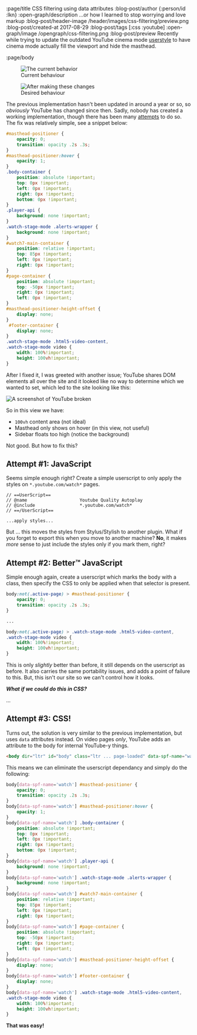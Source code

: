 :page/title CSS filtering using data attributes
:blog-post/author {:person/id :lkn}
:open-graph/description ...or how I learned to stop worrying and love markup
:blog-post/header-image /header/images/css-filtering/preview.png
:blog-post/created-at 2017-08-29
:blog-post/tags [:css :youtube]
:open-graph/image /opengraph/css-filtering.png
:blog-post/preview
Recently while trying to update the outdated YouTube cinema mode [userstyle](https://userstyles.org/styles/122032/youtube-real-cinema-mode) to have cinema mode actually fill the viewport and hide the masthead.

:page/body
<div class="flex items-center gap-4">
    <figure>
        <img src="/images/css-filtering/css_before.png" alt="The current behavior" />
        <figcaption>Current behaviour</figcaption>
    </figure>
    <figure>
        <img src="/images/css-filtering/css_after.png" alt="After making these changes" data-description="This is what it SHOULD look like."/>
        <figcaption>Desired behaviour</figcaption>
    </figure>
</div>


The previous implementation hasn't been updated in around a year or so, so *obviously* YouTube has changed since then. Sadly, nobody has created a working implementation, though there has been many [attempts](https://userstyles.org/styles/browse?search_terms=youtube%20cinema) to do so. The fix was relatively simple, see a snippet below:

```css
#masthead-positioner {
    opacity: 0;
    transition: opacity .2s .3s;
}
#masthead-positioner:hover {
    opacity: 1;
}
.body-container {
    position: absolute !important;
    top: 0px !important;
    left: 0px !important;
    right: 0px !important;
    bottom: 0px !important;
}
.player-api {
    background: none !important;
}
.watch-stage-mode .alerts-wrapper {
    background: none !important;
}
#watch7-main-container {
    position: relative !important;
    top: 85px !important;
    left: 0px !important;
    right: 0px !important;
}
#page-container {
    position: absolute !important;
    top: -50px !important;
    right: 0px !important;
    left: 0px !important;
}
#masthead-positioner-height-offset {
    display: none;
}
 #footer-container {
    display: none;
}
.watch-stage-mode .html5-video-content,
.watch-stage-mode video {
    width: 100%!important;
    height: 100vh!important;
}
```

After I fixed it, I was greeted with another issue; YouTube shares DOM elements all over the site and it looked like no way to determine which we wanted to set, which led to the site looking like this:

![A screenshot of YouTube broken](/images/css-filtering/broketube.png "Broken YouTube")

So in this view we have:

- `100vh` content area (not ideal)
- Masthead only shows on hover (in this view, not useful)
- Sidebar floats too high (notice the background)

Not good. But how to fix this?

## Attempt #1: JavaScript

Seems simple enough right? Create a simple userscript to only apply the styles on `*.youtube.com/watch*` pages.

```
// ==UserScript==
// @name                    Youtube Quality Autoplay
// @include                 *.youtube.com/watch*
// ==/UserScript==

...apply styles...
```

But ... this moves the styles from Stylus/Stylish to another plugin. What if you forget to export this when you move to another machine? **No**, it makes *more* sense to just include the styles only if you mark them, right?

## Attempt #2: Better&trade; JavaScript

Simple enough again, create a userscript which marks the body with a class, then specify the CSS to only be applied when that selector is present.

```css
body:not(.active-page) > #masthead-positioner {
    opacity: 0;
    transition: opacity .2s .3s;
}

...

body:not(.active-page) > .watch-stage-mode .html5-video-content,
.watch-stage-mode video {
    width: 100%!important;
    height: 100vh!important;
}
```

This is only *slightly* better than before, it still depends on the userscript as before. It also carries the same portability issues, and adds a point of failure to this. But, this isn't our site so we can't control how it looks.

***What if we could do this in CSS?***

...

## Attempt #3: CSS!

Turns out, the solution is very similar to the previous implementation, but uses `data` attributes instead. On video pages *only*, YouTube adds an attribute to the body for internal YouTube-y things.

```html
<body dir="ltr" id="body" class="ltr ... page-loaded" data-spf-name="watch">
```

This means we can eliminate the userscript dependancy and simply do the following:

```css
body[data-spf-name='watch'] #masthead-positioner {
    opacity: 0;
    transition: opacity .2s .3s;
}
body[data-spf-name='watch'] #masthead-positioner:hover {
    opacity: 1;
}
body[data-spf-name='watch'] .body-container {
    position: absolute !important;
    top: 0px !important;
    left: 0px !important;
    right: 0px !important;
    bottom: 0px !important;
}
body[data-spf-name='watch'] .player-api {
    background: none !important;
}
body[data-spf-name='watch'] .watch-stage-mode .alerts-wrapper {
    background: none !important;
}
body[data-spf-name='watch'] #watch7-main-container {
    position: relative !important;
    top: 85px !important;
    left: 0px !important;
    right: 0px !important;
}
body[data-spf-name='watch'] #page-container {
    position: absolute !important;
    top: -50px !important;
    right: 0px !important;
    left: 0px !important;
}
body[data-spf-name='watch'] #masthead-positioner-height-offset {
    display: none;
}
body[data-spf-name='watch'] #footer-container {
    display: none;
}
body[data-spf-name='watch'] .watch-stage-mode .html5-video-content,
.watch-stage-mode video {
    width: 100%!important;
    height: 100vh!important;
}
```

**That was easy!**
